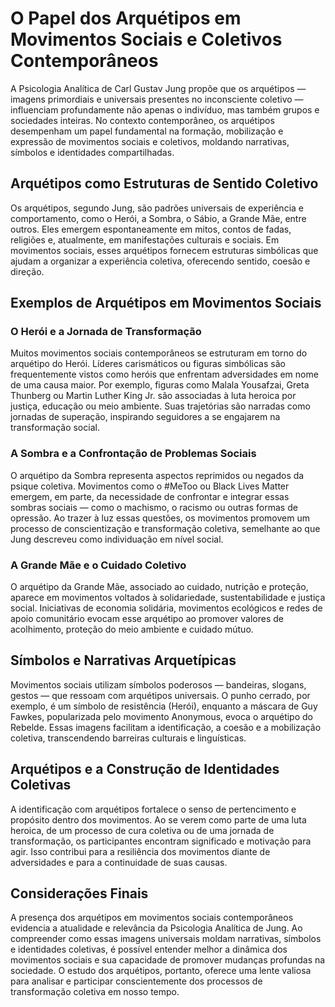 
# O Papel dos Arquétipos em Movimentos Sociais e Coletivos Contemporâneos

A Psicologia Analítica de Carl Gustav Jung propõe que os arquétipos — imagens primordiais e universais presentes no inconsciente coletivo — influenciam profundamente não apenas o indivíduo, mas também grupos e sociedades inteiras. No contexto contemporâneo, os arquétipos desempenham um papel fundamental na formação, mobilização e expressão de movimentos sociais e coletivos, moldando narrativas, símbolos e identidades compartilhadas.

## Arquétipos como Estruturas de Sentido Coletivo

Os arquétipos, segundo Jung, são padrões universais de experiência e comportamento, como o Herói, a Sombra, o Sábio, a Grande Mãe, entre outros. Eles emergem espontaneamente em mitos, contos de fadas, religiões e, atualmente, em manifestações culturais e sociais. Em movimentos sociais, esses arquétipos fornecem estruturas simbólicas que ajudam a organizar a experiência coletiva, oferecendo sentido, coesão e direção.

## Exemplos de Arquétipos em Movimentos Sociais

### O Herói e a Jornada de Transformação

Muitos movimentos sociais contemporâneos se estruturam em torno do arquétipo do Herói. Líderes carismáticos ou figuras simbólicas são frequentemente vistos como heróis que enfrentam adversidades em nome de uma causa maior. Por exemplo, figuras como Malala Yousafzai, Greta Thunberg ou Martin Luther King Jr. são associadas à luta heroica por justiça, educação ou meio ambiente. Suas trajetórias são narradas como jornadas de superação, inspirando seguidores a se engajarem na transformação social.

### A Sombra e a Confrontação de Problemas Sociais

O arquétipo da Sombra representa aspectos reprimidos ou negados da psique coletiva. Movimentos como o #MeToo ou Black Lives Matter emergem, em parte, da necessidade de confrontar e integrar essas sombras sociais — como o machismo, o racismo ou outras formas de opressão. Ao trazer à luz essas questões, os movimentos promovem um processo de conscientização e transformação coletiva, semelhante ao que Jung descreveu como individuação em nível social.

### A Grande Mãe e o Cuidado Coletivo

O arquétipo da Grande Mãe, associado ao cuidado, nutrição e proteção, aparece em movimentos voltados à solidariedade, sustentabilidade e justiça social. Iniciativas de economia solidária, movimentos ecológicos e redes de apoio comunitário evocam esse arquétipo ao promover valores de acolhimento, proteção do meio ambiente e cuidado mútuo.

## Símbolos e Narrativas Arquetípicas

Movimentos sociais utilizam símbolos poderosos — bandeiras, slogans, gestos — que ressoam com arquétipos universais. O punho cerrado, por exemplo, é um símbolo de resistência (Herói), enquanto a máscara de Guy Fawkes, popularizada pelo movimento Anonymous, evoca o arquétipo do Rebelde. Essas imagens facilitam a identificação, a coesão e a mobilização coletiva, transcendendo barreiras culturais e linguísticas.

## Arquétipos e a Construção de Identidades Coletivas

A identificação com arquétipos fortalece o senso de pertencimento e propósito dentro dos movimentos. Ao se verem como parte de uma luta heroica, de um processo de cura coletiva ou de uma jornada de transformação, os participantes encontram significado e motivação para agir. Isso contribui para a resiliência dos movimentos diante de adversidades e para a continuidade de suas causas.

## Considerações Finais

A presença dos arquétipos em movimentos sociais contemporâneos evidencia a atualidade e relevância da Psicologia Analítica de Jung. Ao compreender como essas imagens universais moldam narrativas, símbolos e identidades coletivas, é possível entender melhor a dinâmica dos movimentos sociais e sua capacidade de promover mudanças profundas na sociedade. O estudo dos arquétipos, portanto, oferece uma lente valiosa para analisar e participar conscientemente dos processos de transformação coletiva em nosso tempo.
```
